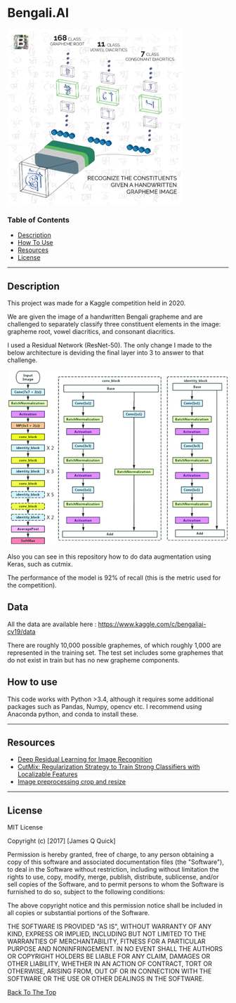 # Bengali.AI

<img src="./images/intro_pic.png" width="400" height="400" />

### Table of Contents

- [Description](#description)
- [How To Use](#how-to-use)
- [Resources](#resources)
- [License](#license)

---

## Description

This project was made for a Kaggle competition held in 2020. 

We are given the image of a handwritten Bengali grapheme and are challenged to separately classify three constituent elements in the image: grapheme root, vowel diacritics, and consonant diacritics.

I used a Residual Network (ResNet-50). The only change I made to the below architecture is deviding the final layer into 3 to answer to that challenge.

<img src="./images/resnet50.png" width="600" height="400" />

Also you can see in this repository how to do data augmentation using Keras, such as cutmix.

The performance of the model is 92% of recall (this is the metric used for the competition).

## Data

All the data are available here : https://www.kaggle.com/c/bengaliai-cv19/data

 There are roughly 10,000 possible graphemes, of which roughly 1,000 are represented in the training set. The test set includes some graphemes that do not exist in train but has no new grapheme components.

## How to use

This code works with Python >3.4, although it requires some additional packages such as Pandas, Numpy, opencv etc. I recommend using Anaconda python, and conda to install these.

---

## Resources

- [Deep Residual Learning for Image Recognition ](https://arxiv.org/abs/1512.03385)
- [CutMix: Regularization Strategy to Train Strong Classifiers with Localizable Features](https://arxiv.org/abs/1905.04899)
- [Image preprocessing crop and resize](https://www.kaggle.com/iafoss/image-preprocessing-128x128)
---

## License

MIT License

Copyright (c) [2017] [James Q Quick]

Permission is hereby granted, free of charge, to any person obtaining a copy
of this software and associated documentation files (the "Software"), to deal
in the Software without restriction, including without limitation the rights
to use, copy, modify, merge, publish, distribute, sublicense, and/or sell
copies of the Software, and to permit persons to whom the Software is
furnished to do so, subject to the following conditions:

The above copyright notice and this permission notice shall be included in all
copies or substantial portions of the Software.

THE SOFTWARE IS PROVIDED "AS IS", WITHOUT WARRANTY OF ANY KIND, EXPRESS OR
IMPLIED, INCLUDING BUT NOT LIMITED TO THE WARRANTIES OF MERCHANTABILITY,
FITNESS FOR A PARTICULAR PURPOSE AND NONINFRINGEMENT. IN NO EVENT SHALL THE
AUTHORS OR COPYRIGHT HOLDERS BE LIABLE FOR ANY CLAIM, DAMAGES OR OTHER
LIABILITY, WHETHER IN AN ACTION OF CONTRACT, TORT OR OTHERWISE, ARISING FROM,
OUT OF OR IN CONNECTION WITH THE SOFTWARE OR THE USE OR OTHER DEALINGS IN THE
SOFTWARE.

[Back To The Top](#markdown-worksheet)
